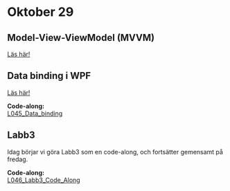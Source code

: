 # Oktober 29

## Model-View-ViewModel (MVVM)

[Läs här!](https://en.wikipedia.org/wiki/Model%E2%80%93view%E2%80%93viewmodel)

## Data binding i WPF

[Läs här!](https://learn.microsoft.com/en-us/dotnet/desktop/wpf/data/?view=netdesktop-8.0)

**Code-along:**  
[L045_Data_binding](https://github.com/everyloop/NEU25G-Csharp/tree/master/Code-alongs/L045_Data_binding)  

## Labb3

Idag börjar vi göra Labb3 som en code-along, och fortsätter gemensamt på fredag.

**Code-along:**  
[L046_Labb3_Code_Along](https://github.com/everyloop/NEU25G-Csharp/tree/master/Code-alongs/L046_Labb3_Code_Along)  

